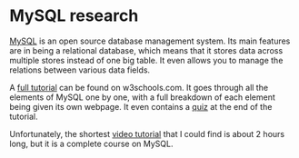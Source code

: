 # MySQL research

[MySQL](https://www.mysql.com/) is an open source database management system. Its main features are in being a relational database, which means that it stores data across multiple stores 
instead of one big table. It even allows you to manage the relations between various data fields.

A [full tutorial](https://www.w3schools.com/mySQl/default.asp) can be found on w3schools.com. It goes through all the elements of MySQL one by one, with a full breakdown of each element 
being given its own webpage. It even contains a [quiz](https://www.w3schools.com/mySQl/mysql_quiz.asp) at the end of the tutorial.

Unfortunately, the shortest [video tutorial](https://www.youtube.com/watch?v=ER8oKX5myE0) that I could find is about 2 hours long, but it is a complete course on MySQL.
